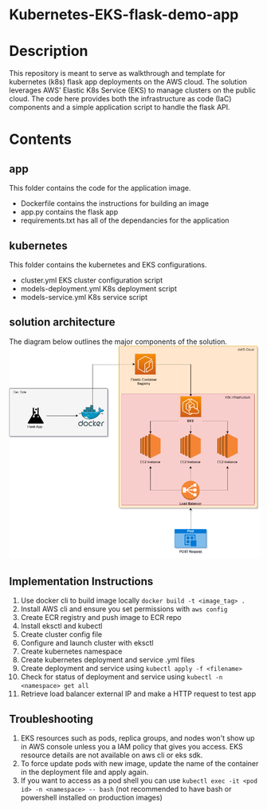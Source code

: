 # Kubernetes-EKS-flask-demo-app


# Description
This repository is meant to serve as walkthrough and template for kubernetes (k8s) flask app deployments on the AWS cloud. The solution leverages AWS' Elastic K8s Service (EKS) to manage clusters on the public cloud. The code here provides both the infrastructure as code (IaC) components and a simple application script to handle the flask API. 

# Contents

## app 
This folder contains the code for the application image. 
- Dockerfile contains the instructions for building an image
- app.py contains the flask app
- requirements.txt has all of the dependancies for the application

## kubernetes
This folder contains the kubernetes and EKS configurations. 
- cluster.yml EKS cluster configuration script
- models-deployment.yml K8s deployment script
- models-service.yml K8s service script

## solution architecture
The diagram below outlines the major components of the solution. 
<img src="assets/K8s_sample_app_archi.drawio.png" alt="solution diagram" width="600"/>

## Implementation Instructions
1. Use docker cli to build image locally `docker build -t <image_tag> .`
2. Install AWS cli and ensure you set permissions with `aws config`
3. Create ECR registry and push image to ECR repo
4. Install eksctl and kubectl 
5. Create cluster config file
6. Configure and launch cluster with eksctl
7. Create kubernetes namespace
8. Create kubernetes deployment and service .yml files
9. Create deployment and service using `kubectl apply -f <filename>` 
10. Check for status of deployment and service using `kubectl -n <namespace> get all`
11. Retrieve load balancer external IP and make a HTTP request to test app 

## Troubleshooting
1. EKS resources such as pods, replica groups, and nodes won't show up in AWS console unless you a IAM policy that gives you access. EKS resource details are not available on aws cli or eks sdk. 
2. To force update pods with new image, update the name of the container in the deployment file and apply again. 
3. If you want to access as a pod shell you can use `kubectl exec -it <pod id> -n <namespace> -- bash` (not recommended to have bash or powershell installed on production images) 

